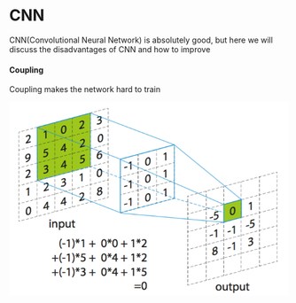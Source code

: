 CNN
====
CNN(Convolutional Neural Network) is absolutely good, but here we will discuss the disadvantages of CNN and how to improve

#### Coupling
Coupling makes the network hard to train

![](files/convolution.png)



